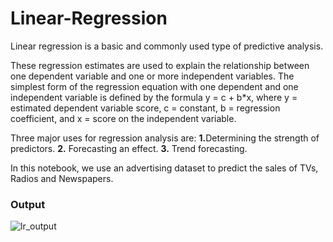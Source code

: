 # Linear-Regression


Linear regression is a basic and commonly used type of predictive analysis. 

These regression estimates are used to explain the relationship between one dependent variable and one or more independent variables.  The simplest form of the regression equation with one dependent and one independent variable is defined by the formula y = c + b*x, where y = estimated dependent variable score, c = constant, b = regression coefficient, and x = score on the independent variable.


Three major uses for regression analysis are:
<b>1.</b>Determining the strength of predictors.
<b>2.</b> Forecasting an effect. 
<b>3.</b> Trend forecasting.

In this notebook, we use an advertising dataset to predict the sales of TVs, Radios and Newspapers.

<h3>Output</h3>

![lr_output](https://user-images.githubusercontent.com/55271909/160237691-3702ae19-7ad1-40aa-af71-8d1beea8c3da.png)
